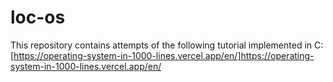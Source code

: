 # loc-os
This repository contains attempts of the following tutorial implemented in C: [https://operating-system-in-1000-lines.vercel.app/en/]https://operating-system-in-1000-lines.vercel.app/en/
